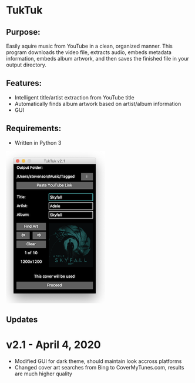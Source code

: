 # TukTuk
## Purpose:<br>
Easily aquire music from YouTube in a clean, organized manner. This program downloads the video file, extracts audio, embeds metadata information, embeds album artwork, and then saves the finished file in your output directory.

## Features:
- Intelligent title/artist extraction from YouTube title
- Automatically finds album artwork based on artist/album information
- GUI

## Requirements:
- Written in Python 3

![Screenshot](/2020-4-5.png?raw=true)

## Updates

# v2.1 - April 4, 2020
- Modified GUI for dark theme, should maintain look accross platforms
- Changed cover art searches from Bing to CoverMyTunes.com, results are much higher quality
